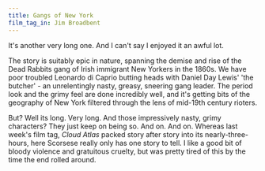 ```yaml
---
title: Gangs of New York
film_tag_in: Jim Broadbent
---
```


It's another very long one. And I can't say I enjoyed it an awful lot. 

The story is suitably epic in nature, spanning the demise and rise of the Dead Rabbits gang of Irish immigrant New Yorkers in the 1860s. We have poor troubled Leonardo di Caprio butting heads with Daniel Day Lewis' 'the butcher' - an unrelentingly nasty, greasy, sneering gang leader. The period look and the grimy feel are done incredibly well, and it's getting bits of the geography of New York filtered through the lens of mid-19th century rioters. 

But? Well its long. Very long. And those impressively nasty, grimy characters? They just keep on being so. And on. And on. Whereas last week's film tag, _Cloud Atlas_ packed story after story into its nearly-three-hours, here Scorsese really only has one story to tell. I like a good bit of bloody violence and gratuitous cruelty, but was pretty tired of this by the time the end rolled around.